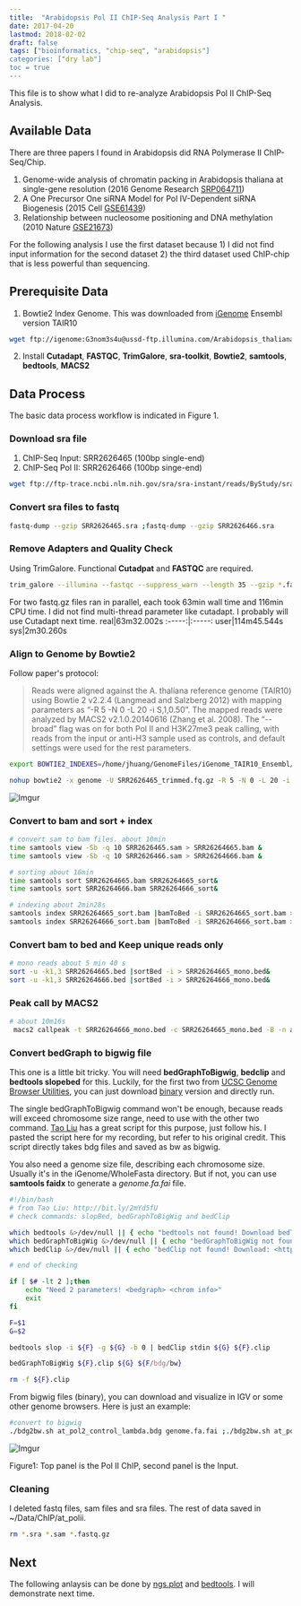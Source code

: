 ```yaml
---
title:  "Arabidopsis Pol II ChIP-Seq Analysis Part I "
date: 2017-04-20
lastmod: 2018-02-02
draft: false
tags: ["bioinformatics, "chip-seq", "arabidopsis"]
categories: ["dry lab"]
toc = true
---
```


This file is to show what I did to re-analyze Arabidopsis Pol II ChIP-Seq Analysis.

<!--more-->

## Available Data
There are three papers I found in Arabidopsis did RNA Polymerase II ChIP-Seq/Chip.

1. Genome-wide analysis of chromatin packing in Arabidopsis thaliana at single-gene resolution (2016 Genome Research [SRP064711](http://bit.ly/2mOAr60))
2. A One Precursor One siRNA Model for Pol IV-Dependent siRNA Biogenesis (2015 Cell [GSE61439](http://bit.ly/2mUXEW4))
3. Relationship between nucleosome positioning and DNA methylation (2010 Nature [GSE21673](http://bit.ly/2mxPkrS))

For the following analysis I use the first dataset because 1) I did not find input information for the second dataset 2) the third dataset used ChIP-chip that is less powerful than sequencing.

## Prerequisite Data
1. Bowtie2 Index Genome. This was downloaded from [iGenome](https://support.illumina.com/sequencing/sequencing_software/igenome.html) Ensembl version TAIR10

```bash
wget ftp://igenome:G3nom3s4u@ussd-ftp.illumina.com/Arabidopsis_thaliana/Ensembl/TAIR10/Arabidopsis_thaliana_Ensembl_TAIR10.tar.gz
```
2. Install **Cutadapt**, **FASTQC**, **TrimGalore**, **sra-toolkit**, **Bowtie2**, **samtools**, **bedtools**, **MACS2**

## Data Process

The basic data process workflow is indicated in Figure 1.

### Download sra file
1. ChIP-Seq Input: SRR2626465 (100bp single-end)
2. ChIP-Seq Pol II: SRR2626466 (100bp singe-end)

```bash
wget ftp://ftp-trace.ncbi.nlm.nih.gov/sra/sra-instant/reads/ByStudy/sra/SRP/SRP064/SRP064711/SRR2626465/SRR2626465.sra;wget ftp://ftp-trace.ncbi.nlm.nih.gov/sra/sra-instant/reads/ByStudy/sra/SRP/SRP064/SRP064711/SRR2626466/SRR2626466.sra
```

### Convert sra files to fastq

```bash
fastq-dump --gzip SRR2626465.sra ;fastq-dump --gzip SRR2626466.sra
```
### Remove Adapters and Quality Check

Using TrimGalore. Functional **Cutadpat** and **FASTQC** are required.
```bash
trim_galore --illumina --fastqc --suppress_warn --length 35 --gzip *.fastq.gz &
```
For two fastq.gz files ran in parallel, each took 63min wall time and 116min CPU time. I did not find multi-thread parameter like cutadapt. I probably will use Cutadapt next time.
real|63m32.002s
:-----:|:-----:
user|114m45.544s
sys|2m30.260s

### Align to Genome by Bowtie2

Follow paper's protocol:
>Reads were aligned against the A. thaliana reference genome (TAIR10) using Bowtie
2 v2.2.4 (Langmead and Salzberg 2012) with mapping parameters as “-R 5 -N 0 -L 20 -i
S,1,0.50”. The mapped reads were analyzed by MACS2 v2.1.0.20140616 (Zhang et al.
2008). The “--broad” flag was on for both Pol II and H3K27me3 peak calling, with reads from
the input or anti-H3 sample used as controls, and default settings were used for the rest
parameters.


```bash
export BOWTIE2_INDEXES=/home/jhuang/GenomeFiles/iGenome_TAIR10_Ensembl/Sequence/Bowtie2Index

nohup bowtie2 -x genome -U SRR2626465_trimmed.fq.gz -R 5 -N 0 -L 20 -i S,1,0.50 -t -p 23 -S SRR2626465.sam;bowtie2 -x genome -U SRR2626466_trimmed.fq.gz -R 5 -N 0 -L 20 -i S,1,0.50 -t -p 23 -S SRR2626466.sam 2>bowtie2STERROR.txt &
```
![Imgur](http://i.imgur.com/NaeiDY1.png)

### Convert to bam and sort + index

```bash
# convert sam to bam files. about 10min
time samtools view -Sb -q 10 SRR2626465.sam > SRR26264665.bam &
time samtools view -Sb -q 10 SRR2626466.sam > SRR26264666.bam &

# sorting about 16min
time samtools sort SRR26264665.bam SRR26264665_sort&
time samtools sort SRR26264666.bam SRR26264666_sort&

# indexing about 2min28s
samtools index SRR26264665_sort.bam |bamToBed -i SRR26264665_sort.bam >SRR26264665.bed &
samtools index SRR26264666_sort.bam |bamToBed -i SRR26264666_sort.bam >SRR26264666.bed &
```

### Convert bam to bed and Keep unique reads only

```bash
# mono reads about 5 min 40 s
sort -u -k1,3 SRR26264665.bed |sortBed -i > SRR26264665_mono.bed&
sort -u -k1,3 SRR26264666.bed |sortBed -i > SRR26264666_mono.bed&
```

### Peak call by MACS2

```bash
# about 10m16s
 macs2 callpeak -t SRR26264666_mono.bed -c SRR26264665_mono.bed -B -n at_pol2 --broad 2>macs2.info
```

### Convert bedGraph to bigwig file

This one is a little bit tricky. You will need **bedGraphToBigwig**, **bedclip** and **bedtools slopebed** for this. Luckily, for the first two from [UCSC Genome Browser Utilities](http://bit.ly/2mYd5fU), you can just download [binary](http://hgdownload.soe.ucsc.edu/admin/exe/linux.x86_64.v287/) version and directly run.

The single bedGraphToBigwig command won't be enough, because reads will exceed chromosome size range, need to use with the other two command. [Tao Liu](https://gist.github.com/taoliu/2469050) has a great script for this purpose, just follow his. I pasted the script here for my recording, but refer to his original credit. This script directly takes bdg files and saved as bw as bigwig.

You also need a genome size file, describing each chromosome size. Usually it's in the iGenome/WholeFasta directory. But if not, you can use **samtools faidx** to generate a *genome.fa.fai* file.


```bash
#!/bin/bash
# from Tao Liu: http://bit.ly/2mYd5fU
# check commands: slopBed, bedGraphToBigWig and bedClip

which bedtools &>/dev/null || { echo "bedtools not found! Download bedTools: <http://code.google.com/p/bedtools/>"; exit 1; }
which bedGraphToBigWig &>/dev/null || { echo "bedGraphToBigWig not found! Download: <http://hgdownload.cse.ucsc.edu/admin/exe/>"; exit 1; }
which bedClip &>/dev/null || { echo "bedClip not found! Download: <http://hgdownload.cse.ucsc.edu/admin/exe/>"; exit 1; }

# end of checking

if [ $# -lt 2 ];then
    echo "Need 2 parameters! <bedgraph> <chrom info>"
    exit
fi

F=$1
G=$2

bedtools slop -i ${F} -g ${G} -b 0 | bedClip stdin ${G} ${F}.clip

bedGraphToBigWig ${F}.clip ${G} ${F/bdg/bw}

rm -f ${F}.clip
```
From bigwig files (binary), you can download and visualize in IGV or some other genome browsers. Here is just an example:

```bash
#convert to bigwig
./bdg2bw.sh at_pol2_control_lambda.bdg genome.fa.fai ;./bdg2bw.sh at_pol2_treat_pileup.bdg genome.fa.fai &
```

![Imgur](http://i.imgur.com/2ZVAaLf.png)

Figure1: Top panel is the Pol II ChIP, second panel is the Input.

### Cleaning
I deleted fastq files, sam files and sra files. The rest of data saved in ~/Data/ChIP/at_polii.
```bash
rm *.sra *.sam *.fastq.gz
```

## Next
The following anlaysis can be done by [ngs.plot](https://github.com/shenlab-sinai/ngsplot) and [bedtools](http://bedtools.readthedocs.io/en/latest/). I will demonstrate next time.
